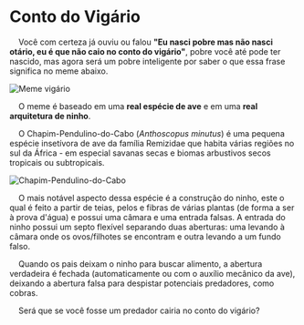 # Conto do Vigário

&nbsp;&nbsp;&nbsp;&nbsp;Você com certeza já ouviu ou falou **"Eu nasci pobre mas não nasci otário, eu é que não caio no conto do vigário"**, pobre você até pode ter nascido, mas agora será um pobre inteligente por saber o que essa frase significa no meme abaixo.

![Meme vigário](https://pbs.twimg.com/media/GFwvTipWsAAinPm?format=jpg&name=900x900)

&nbsp;&nbsp;&nbsp;&nbsp;O meme é baseado em uma **real espécie de ave** e em uma **real arquitetura de ninho**.

&nbsp;&nbsp;&nbsp;&nbsp;O Chapim-Pendulino-do-Cabo (*Anthoscopus minutus*) é uma pequena espécie insetívora de ave da família Remizidae que habita várias regiões no sul da África - em especial savanas secas e biomas arbustivos secos tropicais ou subtropicais. 

![Chapim-Pendulino-do-Cabo](https://pbs.twimg.com/media/GFziItCW8AA_m8t?format=jpg&name=900x900)

&nbsp;&nbsp;&nbsp;&nbsp;O mais notável aspecto dessa espécie é a construção do ninho, este o qual é feito a partir de teias, pelos e fibras de várias plantas (de forma a ser à prova d'água) e possui uma câmara e uma entrada falsas. A entrada do ninho possui um septo flexível separando duas aberturas: uma levando à câmara onde os ovos/filhotes se encontram e outra levando a um fundo falso.

&nbsp;&nbsp;&nbsp;&nbsp;Quando os pais deixam o ninho para buscar alimento, a abertura verdadeira é fechada (automaticamente ou com o auxílio mecânico da ave), deixando a abertura falsa para despistar potenciais predadores, como cobras.

&nbsp;&nbsp;&nbsp;&nbsp;Será que se você fosse um predador cairia no conto do vigário?